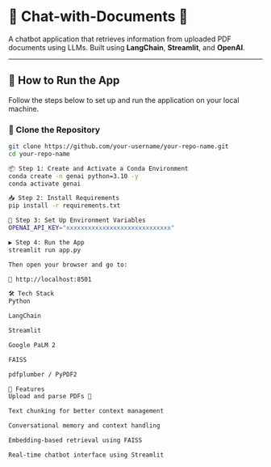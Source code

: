 # 📄 Chat-with-Documents 🤖

A chatbot application that retrieves information from uploaded PDF documents using LLMs. Built using **LangChain**, **Streamlit**, and **OpenAI**.

---

## 🚀 How to Run the App

Follow the steps below to set up and run the application on your local machine.

### 🔁 Clone the Repository

```bash
git clone https://github.com/your-username/your-repo-name.git
cd your-repo-name

📦 Step 1: Create and Activate a Conda Environment
conda create -n genai python=3.10 -y
conda activate genai

📥 Step 2: Install Requirements
pip install -r requirements.txt

🔐 Step 3: Set Up Environment Variables
OPENAI_API_KEY="xxxxxxxxxxxxxxxxxxxxxxxxxxxxx"

▶️ Step 4: Run the App
streamlit run app.py

Then open your browser and go to:

📍 http://localhost:8501

🛠️ Tech Stack
Python

LangChain

Streamlit

Google PaLM 2

FAISS

pdfplumber / PyPDF2

📂 Features
Upload and parse PDFs 📄

Text chunking for better context management

Conversational memory and context handling

Embedding-based retrieval using FAISS

Real-time chatbot interface using Streamlit
